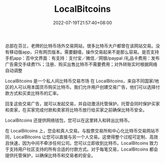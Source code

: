 ﻿---
weight: 
title: "LocalBitcoins"
description: "老牌的比特币场外交易网站，很多比特币大户都曾在该网站交易"
date: 2022-07-19T21:57:40+08:00
lastmod: 2022-07-19T16:45:40+08:00
draft: false
authors: ["seven"]
featuredImage: "localbitcoins.png"
link: "https://localbitcoins.com/"
tags: ["交易所","LocalBitcoins"]
categories: ["navigation"]
navigation: ["交易所"]
lightgallery: true
toc: true
pinned: false
recommend: false
recommend1: false
---
总部在芬兰，老牌的比特币场外交易网站，很多比特币大户都曾在该网站交易。没有移动版app，只有网页版本。需要翻墙，操作交易起来不是那么容易。是否支持手机app：否中文界面：有支持：支付宝／微信／网银/paypal /礼品卡费用：发布广告需交手续费1%；注册、购买出售比特币不需要费用；对外转账实时根据网络自动调整

LocalBitcoins 是一个私人间比特币交易市场
在 LocalBitcoins，来自不同国家/地区的人可以用本国货币购买比特币。我们允许用户创建交易广告，他们可以选择付款方式和买卖比特币的汇率。

回复这些交易广告，就可以发起交易，并自动激活托管保护。托管会同时保护买家和卖家，在买家完成付款和卖家将比特币放行给买家之前确保比特币安全。

LocalBitcoins 还提供网络钱包，您可以在这里转入和转出比特币。

在 LocalBitcoins 上，您会和真人交易。与股票交易所和中心化比特币交易网站不同，LocalBitcoins 让您可以直接与另一个人交易。这使得整个过程可定制、高效且快速，因为中间不牵涉任何公司。您可以立即收到比特币。LocalBitcoins 致力于支持用户社区支持的所有合适的付款方式。对于每笔交易，LocalBitcoins 都会提供托管保护，以确保比特币和交易者的安全。
